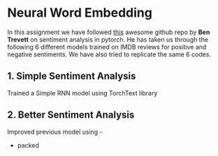 
# Neural Word Embedding
In this assignment we have followed [this](https://github.com/bentrevett/pytorch-sentiment-analysis) awesome github repo by <b>Ben Trevett</b> on sentiment analysis in pytorch.
He has taken us through the following 6 different models trained on IMDB reviews for positive and negative sentiments. We have also tried to replicate the same 6 codes.

## 1. Simple Sentiment Analysis
Trained a Simple RNN model using TorchText library

## 2. Better Sentiment Analysis
Improved previous model using -
  - packed
